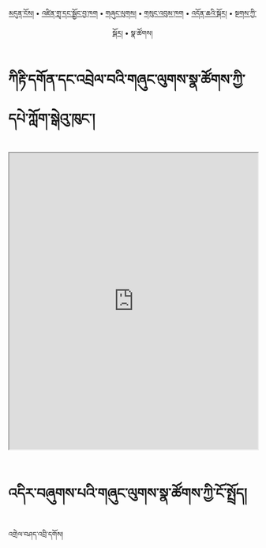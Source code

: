 <p align="center">
  <a href="https://bdrc-reader.github.io/kirti/">མདུན་ངོས།</a> • <a href="https://bdrc-reader.github.io/kirti/shadra">འཛིན་གྲྭ་དང་སྦྱོང་བྱ་ཁག</a> • <a href="https://bdrc-reader.github.io/kirti/shunglug">གཞུང་ལུགས།</a>  • <a href="https://bdrc-reader.github.io/kirti/sungbum">གསུང་འབུམ་ཁག</a> • <a href="https://bdrc-reader.github.io/kirti/doncha">འདོན་ཆའི་སྐོར།</a> • <a href="https://bdrc-reader.github.io/kirti/tantra">སྔགས་ཀྱི་སྐོར།</a> • <span>སྣ་ཚོགས།</span></p>


# ཀིརྟི་དགོན་དང་འབྲེལ་བའི་གཞུང་ལུགས་སྣ་ཚོགས་ཀྱི་དཔེ་ཀློག་སྒེའུ་ཁུང་།

<iframe allowfullscreen allowfullscreen src="https://library.bdrc.io/scripts/embed-iframe.html?work=bdr:W1ERI0022006&origin=website.com" width="100%" height="600"></iframe>

<br>
<br>

# འདིར་བཞུགས་པའི་གཞུང་ལུགས་སྣ་ཚོགས་ཀྱི་ངོ་སྤྲོད།

འགྲེལ་བཤད་འབྲི་དགོས།









